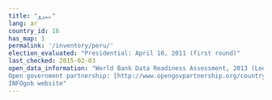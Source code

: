 ```yaml
---
title: "بيرو"
lang: ar
country_id: 16
has_map: 1
permalink: '/inventory/peru/'
election_evaluated: "Presidential: April 10, 2011 (first round)"
last_checked: 2015-02-03
open_data_information: "World Bank Data Readiness Assessment, 2013 (Looks at Gov measures for Open Data initiative): [http://data.worldbank.org/sites/default/files/1/odra-peru-final-.pdf](http://data.worldbank.org/sites/default/files/1/odra-peru-final-.pdf)  
Open government partnership: [http://www.opengovpartnership.org/country/peru](http://www.opengovpartnership.org/country/peru)  
INFOgob website"
---
```

